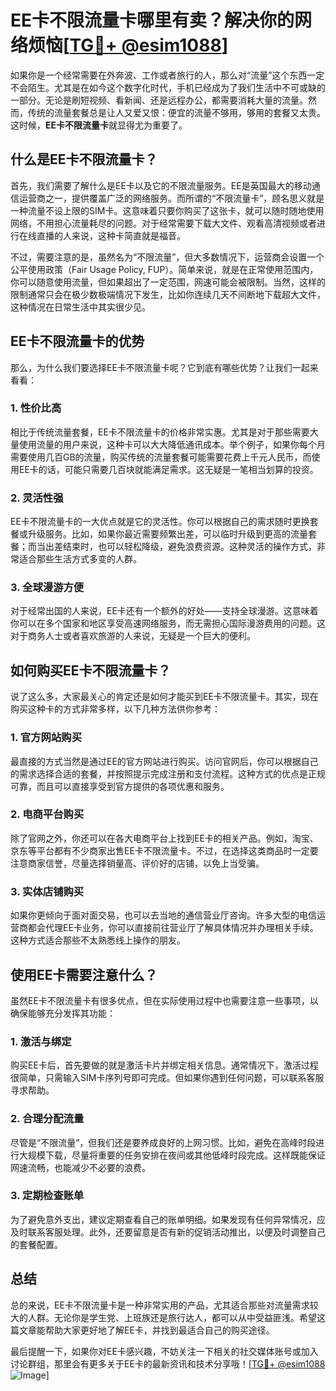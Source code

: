 # EE卡不限流量卡哪里有卖？解决你的网络烦恼[[TG💪+ @esim1088](https://t.me/s/esim1088)]

如果你是一个经常需要在外奔波、工作或者旅行的人，那么对“流量”这个东西一定不会陌生。尤其是在如今这个数字化时代，手机已经成为了我们生活中不可或缺的一部分。无论是刷短视频、看新闻、还是远程办公，都需要消耗大量的流量。然而，传统的流量套餐总是让人又爱又恨：便宜的流量不够用，够用的套餐又太贵。这时候，**EE卡不限流量卡**就显得尤为重要了。

## 什么是EE卡不限流量卡？

首先，我们需要了解什么是EE卡以及它的不限流量服务。EE是英国最大的移动通信运营商之一，提供覆盖广泛的网络服务。而所谓的“不限流量卡”，顾名思义就是一种流量不设上限的SIM卡。这意味着只要你购买了这张卡，就可以随时随地使用网络，不用担心流量耗尽的问题。对于经常需要下载大文件、观看高清视频或者进行在线直播的人来说，这种卡简直就是福音。

不过，需要注意的是，虽然名为“不限流量”，但大多数情况下，运营商会设置一个公平使用政策（Fair Usage Policy, FUP）。简单来说，就是在正常使用范围内，你可以随意使用流量，但如果超出了一定范围，网速可能会被限制。当然，这样的限制通常只会在极少数极端情况下发生，比如你连续几天不间断地下载超大文件，这种情况在日常生活中其实很少见。

## EE卡不限流量卡的优势

那么，为什么我们要选择EE卡不限流量卡呢？它到底有哪些优势？让我们一起来看看：

### 1. **性价比高**

相比于传统流量套餐，EE卡不限流量卡的价格非常实惠。尤其是对于那些需要大量使用流量的用户来说，这种卡可以大大降低通讯成本。举个例子，如果你每个月需要使用几百GB的流量，购买传统的流量套餐可能需要花费上千元人民币，而使用EE卡的话，可能只需要几百块就能满足需求。这无疑是一笔相当划算的投资。

### 2. **灵活性强**

EE卡不限流量卡的一大优点就是它的灵活性。你可以根据自己的需求随时更换套餐或升级服务。比如，如果你最近需要频繁出差，可以临时升级到更高的流量套餐；而当出差结束时，也可以轻松降级，避免浪费资源。这种灵活的操作方式，非常适合那些生活方式多变的人群。

### 3. **全球漫游方便**

对于经常出国的人来说，EE卡还有一个额外的好处——支持全球漫游。这意味着你可以在多个国家和地区享受高速网络服务，而无需担心国际漫游费用的问题。这对于商务人士或者喜欢旅游的人来说，无疑是一个巨大的便利。

## 如何购买EE卡不限流量卡？

说了这么多，大家最关心的肯定还是如何才能买到EE卡不限流量卡。其实，现在购买这种卡的方式非常多样，以下几种方法供你参考：

### 1. **官方网站购买**

最直接的方式当然是通过EE的官方网站进行购买。访问官网后，你可以根据自己的需求选择合适的套餐，并按照提示完成注册和支付流程。这种方式的优点是正规可靠，而且可以直接享受到官方提供的各项优惠和服务。

### 2. **电商平台购买**

除了官网之外，你还可以在各大电商平台上找到EE卡的相关产品。例如，淘宝、京东等平台都有不少商家出售EE卡不限流量卡。不过，在选择这类商品时一定要注意商家信誉，尽量选择销量高、评价好的店铺，以免上当受骗。

### 3. **实体店铺购买**

如果你更倾向于面对面交易，也可以去当地的通信营业厅咨询。许多大型的电信运营商都会代理EE卡业务，你可以直接前往营业厅了解具体情况并办理相关手续。这种方式适合那些不太熟悉线上操作的朋友。

## 使用EE卡需要注意什么？

虽然EE卡不限流量卡有很多优点，但在实际使用过程中也需要注意一些事项，以确保能够充分发挥其功能：

### 1. **激活与绑定**

购买EE卡后，首先要做的就是激活卡片并绑定相关信息。通常情况下，激活过程很简单，只需输入SIM卡序列号即可完成。但如果你遇到任何问题，可以联系客服寻求帮助。

### 2. **合理分配流量**

尽管是“不限流量”，但我们还是要养成良好的上网习惯。比如，避免在高峰时段进行大规模下载，尽量将重要的任务安排在夜间或其他低峰时段完成。这样既能保证网速流畅，也能减少不必要的浪费。

### 3. **定期检查账单**

为了避免意外支出，建议定期查看自己的账单明细。如果发现有任何异常情况，应及时联系客服处理。此外，还要留意是否有新的促销活动推出，以便及时调整自己的套餐配置。

## 总结

总的来说，EE卡不限流量卡是一种非常实用的产品，尤其适合那些对流量需求较大的人群。无论你是学生党、上班族还是旅行达人，都可以从中受益匪浅。希望这篇文章能帮助大家更好地了解EE卡，并找到最适合自己的购买途径。

最后提醒一下，如果你对EE卡感兴趣，不妨关注一下相关的社交媒体账号或加入讨论群组，那里会有更多关于EE卡的最新资讯和技术分享哦！[[TG💪+ @esim1088](https://t.me/s/esim1088) ![Image](https://i.postimg.cc/4NQfJmqS/Snipaste-2025-05-13-00-14-12.png)]